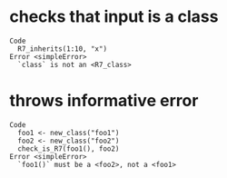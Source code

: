 # checks that input is a class

    Code
      R7_inherits(1:10, "x")
    Error <simpleError>
      `class` is not an <R7_class>

# throws informative error

    Code
      foo1 <- new_class("foo1")
      foo2 <- new_class("foo2")
      check_is_R7(foo1(), foo2)
    Error <simpleError>
      `foo1()` must be a <foo2>, not a <foo1>

